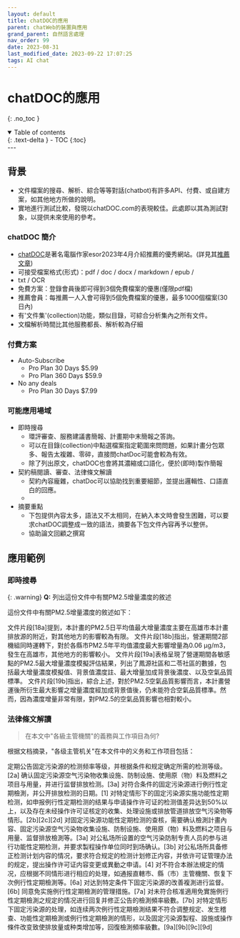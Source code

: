 ```yaml
---
layout: default
title: chatDOC的應用
parent: chatWeb的裝置與應用
grand_parent: 自然語言處理
nav_order: 99
date: 2023-08-31
last_modified_date: 2023-09-22 17:07:25
tags: AI chat
---
```


# chatDOC的應用
{: .no_toc }

<details open markdown="block">
  <summary>
    Table of contents
  </summary>
  {: .text-delta }
- TOC
{:toc}
</details>
---

## 背景

- 文件檔案的搜尋、解析、綜合等等對話(chatbot)有許多API、付費、或自建方案，如其他地方所做的說明。
- 實地進行測試比較，發現以chatDOC.com的表現較佳。此處即以其為測試對象，以提供未來使用的參考。

### chatDOC 簡介

- [chatDOC](https://chatdoc.com/chatdoc/#/sign-up?invite_code=7fimgzlv7f)是著名電腦作家esor2023年4月介紹推薦的優秀網站。(詳見其[推薦文章](https://www.playpcesor.com/2023/04/chatdoc-pdf-ai.html))
- 可接受檔案格式(形式)：pdf / doc / docx / markdown / epub / 
- txt / OCR
- 免費方案：登錄會員後即可得到3個免費檔案的優惠(僅限pdf檔)
- 推薦會員：每推薦一人入會可得到5個免費檔案的優惠，最多1000個檔案(30日內)
- 有'文件集'(collection)功能，類似目錄，可綜合分析集內之所有文件。
- 文檔解析時間比其他服務都長、解析較為仔細

### 付費方案

- Auto-Subscribe
  - Pro Plan 30 Days $5.99
  - Pro Plan 360 Days $59.9
- No any deals
  - Pro Plan 30 Days $7.99

### 可能應用場域

- 即時搜尋
  - 環評審查、服務建議書簡報、計畫期中末簡報之答詢。
  - 可以在目錄(collection)中點選檔案指定範圍來問問題，如果計畫分包眾多、報告太複雜、零碎，直接問chatDoc可能會較為有效。
  - 除了列出原文，chatDOC也會將其濃縮或口語化，便於(即時)製作簡報
- 契約稿閱讀、審查、法律條文解讀
  - 契約內容龐雜，chatDoc可以協助找到重要細節，並提出邏輯性、口語直白的回應。
  - 
- 摘要重點
  - 下包提供內容太多，語法又不太相同，在納入本文時會發生困難，可以要求chatDOC調整成一致的語法，摘要各下包文件內容再予以整併。
  - 協助論文回顧之撰寫

## 應用範例

### 即時搜尋

{: .warning}
**Q:** 列出這份文件中有關PM2.5增量濃度的敘述


這份文件中有關PM2.5增量濃度的敘述如下：

文件片段[18a]提到，本計畫的PM2.5日平均值最大增量濃度主要在高雄市本計畫排放源的附近，對其他地方的影響較為有限。
文件片段[18b]指出，營運期間2部機組同時運轉下，對於各縣市PM2.5年平均值濃度最大影響增量為0.06 μg/m3，發生在高雄市，其他地方的影響較小。
文件片段[19a]表格呈現了營運期間各敏感點的PM2.5最大增量濃度模擬評估結果，列出了鳳源社區和二苓社區的數據，包括最大增量濃度模擬值、背景值濃度註、最大增量加成背景後濃度、以及空氣品質標準。
文件片段[19b]指出，綜合上述，對於PM2.5空氣品質影響而言，本計畫營運後所衍生最大影響之增量濃度經加成背景值後，仍未能符合空氣品質標準。然而，因為濃度增量非常有限，對PM2.5的空氣品質影響也相對較小。

### 法律條文解讀

> 在本文中"各級主管機關"的義務與工作項目為何?

根据文档摘录，"各级主管机关"在本文件中的义务和工作项目包括：

定期公告固定污染源的检测频率等级，并根据条件和规定确定所需的检测等级。[2a]
确认固定污染源空气污染物收集设施、防制设施、使用原（物）料及燃料之项目与用量，并进行监督排放检测。[3a]
对符合条件的固定污染源进行例行性定期檢測，并公开排放检测的日期。[1]
对特定情形下的固定污染源实施功能性定期检测，如申报例行性定期检测的结果与申请操作许可证的检测值差异达到50%以上，以及存在未经操作许可证核定的收集、处理设施或排放管道排放空气污染物等情形。[2b][2c][2d]
对固定污染源功能性定期检测的查核，需要确认檢測計畫內容、固定污染源空气污染物收集设施、防制设施、使用原（物）料及燃料之项目与用量、监督排放檢測等。[3a]
对公私场所设置的空气污染防制专责人员的参与进行功能性定期检测，并要求製程操作单位同时到场确认。[3b]
对公私场所具备修正检测计划内容的情况，要求符合规定的检测计划修正内容，并依许可证管理办法的规定，提出操作许可证内容变更或異動之申请。[4]
对不符合本辦法規定的情况，应根据不同情形进行相应的处理，如通报直轄市、縣（市）主管機關、恢复下次例行性定期檢測等。[6a]
对达到特定条件下固定污染源的改善複測进行监督。[6b]
同意免实施例行性定期檢測的管理措施。[7a]
对未符合核准適用免實施例行性定期檢測之规定的情况进行回复并修正公告的檢測頻率級數。[7b]
对特定情形下固定污染源的处理，如连续两次例行性定期檢測结果不符合调整规定、发生稽查、功能性定期檢測或例行性定期檢測的情形，以及固定污染源製程、設施或操作條件改变致使排放量或种类增加等，回復檢測頻率級數。[9a][9b][9c][9d] 

